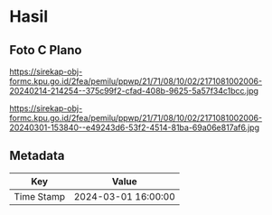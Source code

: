 # Hasil

## Foto C Plano

https://sirekap-obj-formc.kpu.go.id/2fea/pemilu/ppwp/21/71/08/10/02/2171081002006-20240214-214254--375c99f2-cfad-408b-9625-5a57f34c1bcc.jpg

https://sirekap-obj-formc.kpu.go.id/2fea/pemilu/ppwp/21/71/08/10/02/2171081002006-20240301-153840--e49243d6-53f2-4514-81ba-69a06e817af6.jpg


## Metadata

| Key        | Value               |
| ---------- | ------------------- |
| Time Stamp | 2024-03-01 16:00:00 |



